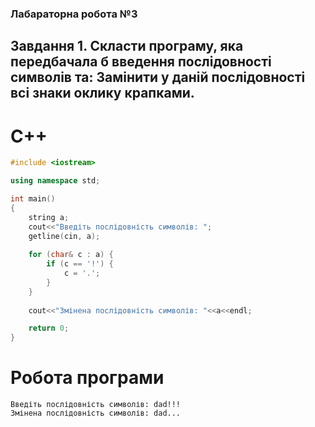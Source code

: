 ### Лабараторна робота №3
## Завдання 1. Скласти програму, яка передбачала б введення послідовності символів та: Замінити у даній послідовності всі знаки оклику крапками.
# C++
```c++
#include <iostream>

using namespace std;

int main()
{
    string a;
    cout<<"Введіть послідовність символів: ";
    getline(cin, a);
    
    for (char& c : a) {
        if (c == '!') {
            c = '.';
        }
    }
    
    cout<<"Змінена послідовність символів: "<<a<<endl;

    return 0;
}
```
# Робота програми
```console
Введіть послідовність символів: dad!!!
Змінена послідовність символів: dad...
```
